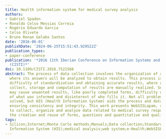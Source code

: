 ```yaml
---
title: Health information system for medical survey analysis
authors:
- Gabriel Spadon
- Ronaldo Celso Messias Correia
- Rogério Eduardo Garcia
- Celso Olivete
- Bruno Renan Gelako Santos
date: '2016-06-01'
publishDate: '2024-06-25T15:51:43.929522Z'
publication_types:
- paper-conference
publication: '*2016 11th Iberian Conference on Information Systems and Technologies
  (CISTI)*'
doi: 10.1109/CISTI.2016.7521568
abstract: The process of data collection involves the organization of a group of questions,
  where its answers will be analyzed to obtain results. This process is faced with
  difficulty of standardization and obtaining accurate results, where usually the
  collect, storage and computation of results are manually realized. Several factors
  may cause unwanted results, like poorly completed forms, difficulty of interpretation
  of what was informed and disinterest of who fills it. Not all problems can be simply
  solved, but HIS (Health Information System) aids the process and data analysis,
  ensuring consistency and integrity. This work presents WebSISLapam, a web application
  to collect, organize and analyze data related to medical survey responses, supporting
  the creation and reuse of forms, questions and quantitative and qualitative variables.
tags:
- Silicon;Internet;Monte Carlo methods;Manuals;Data collection;Standards organizations;Health
  Information System (HIS);medical analysis;web system;e-Health;WebSISLapam
---
```

